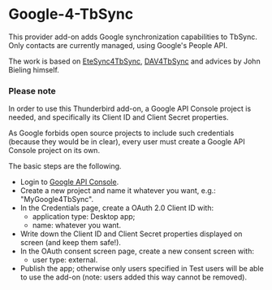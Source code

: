 # Google-4-TbSync

This provider add-on adds Google synchronization capabilities to TbSync. Only contacts are currently managed, using Google's People API.

The work is based on [EteSync4TbSync](https://github.com/etesync/EteSync-4-TbSync), [DAV4TbSync](https://github.com/jobisoft/DAV-4-TbSync) and advices by John Bieling himself.

### Please note

In order to use this Thunderbird add-on, a Google API Console project is needed, and specifically its Client ID and Client Secret properties.

As Google forbids open source projects to include such credentials (because they would be in clear), every user must create a Google API Console project on its own.

The basic steps are the following.
* Login to [Google API Console](https://console.developers.google.com).
* Create a new project and name it whatever you want, e.g.: "MyGoogle4TbSync".
* In the Credentials page, create a OAuth 2.0 Client ID with:
  * application type: Desktop app;
  * name: whatever you want.
* Write down the Client ID and Client Secret properties displayed on screen (and keep them safe!).
* In the OAuth consent screen page, create a new consent screen with:
  * user type: external.
* Publish the app; otherwise only users specified in Test users will be able to
  use the add-on (note: users added this way cannot be removed).
